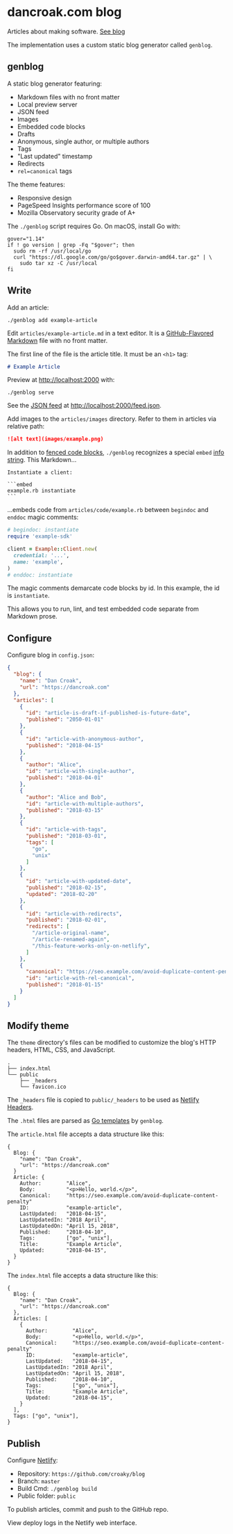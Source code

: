 # dancroak.com blog

Articles about making software.
[See blog](https://dancroak.com)

The implementation uses a custom static blog generator called `genblog`.

## genblog

A static blog generator featuring:

* Markdown files with no front matter
* Local preview server
* JSON feed
* Images
* Embedded code blocks
* Drafts
* Anonymous, single author, or multiple authors
* Tags
* "Last updated" timestamp
* Redirects
* `rel=canonical` tags

The theme features:

* Responsive design
* PageSpeed Insights performance score of 100
* Mozilla Observatory security grade of A+

The `./genblog` script requires Go.
On macOS, install Go with:

```
gover="1.14"
if ! go version | grep -Fq "$gover"; then
  sudo rm -rf /usr/local/go
  curl "https://dl.google.com/go/go$gover.darwin-amd64.tar.gz" | \
    sudo tar xz -C /usr/local
fi
```

## Write

Add an article:

```
./genblog add example-article
```

Edit `articles/example-article.md` in a text editor.
It is a [GitHub-Flavored Markdown](https://github.github.com/gfm/) file
with no front matter.

The first line of the file is the article title.
It must be an `<h1>` tag:

```md
# Example Article
```

Preview at <http://localhost:2000> with:

```
./genblog serve
```

See the [JSON feed](https://jsonfeed.org/) at <http://localhost:2000/feed.json>.

Add images to the `articles/images` directory.
Refer to them in articles via relative path:

```md
![alt text](images/example.png)
```

In addition to
[fenced code blocks](https://github.github.com/gfm/#fenced-code-blocks),
`./genblog` recognizes a special `embed`
[info string](https://github.github.com/gfm/#info-string).
This Markdown...

    Instantiate a client:

    ```embed
    example.rb instantiate
    ```

...embeds code from `articles/code/example.rb`
between `begindoc` and `enddoc` magic comments:

```ruby
# begindoc: instantiate
require 'example-sdk'

client = Example::Client.new(
  credential: '...',
  name: 'example',
)
# enddoc: instantiate
```

The magic comments demarcate code blocks by id.
In this example, the id is `instantiate`.

This allows you to run, lint, and test embedded code
separate from Markdown prose.

## Configure

Configure blog in `config.json`:

```json
{
  "blog": {
    "name": "Dan Croak",
    "url": "https://dancroak.com"
  },
  "articles": [
    {
      "id": "article-is-draft-if-published-is-future-date",
      "published": "2050-01-01"
    },
    {
      "id": "article-with-anonymous-author",
      "published": "2018-04-15"
    },
    {
      "author": "Alice",
      "id": "article-with-single-author",
      "published": "2018-04-01"
    },
    {
      "author": "Alice and Bob",
      "id": "article-with-multiple-authors",
      "published": "2018-03-15"
    },
    {
      "id": "article-with-tags",
      "published": "2018-03-01",
      "tags": [
        "go",
        "unix"
      ]
    },
    {
      "id": "article-with-updated-date",
      "published": "2018-02-15",
      "updated": "2018-02-20"
    },
    {
      "id": "article-with-redirects",
      "published": "2018-02-01",
      "redirects": [
        "/article-original-name",
        "/article-renamed-again",
        "/this-feature-works-only-on-netlify",
      ]
    },
    {
      "canonical": "https://seo.example.com/avoid-duplicate-content-penalty",
      "id": "article-with-rel-canonical",
      "published": "2018-01-15"
    }
  ]
}
```

## Modify theme

The `theme` directory's files can be modified
to customize the blog's HTTP headers, HTML, CSS, and JavaScript.

```
.
├── index.html
└── public
    ├── _headers
    └── favicon.ico
```

The `_headers` file is copied to `public/_headers` to be used as
[Netlify Headers](https://www.netlify.com/docs/headers-and-basic-auth/).

The `.html` files
are parsed as [Go templates](https://gowebexamples.com/templates/)
by `genblog`.

The `article.html` file accepts a data structure like this:

```
{
  Blog: {
    "name": "Dan Croak",
    "url": "https://dancroak.com"
  }
  Article: {
    Author:        "Alice",
    Body:          "<p>Hello, world.</p>",
    Canonical:     "https://seo.example.com/avoid-duplicate-content-penalty"
    ID:            "example-article",
    LastUpdated:   "2018-04-15",
    LastUpdatedIn: "2018 April",
    LastUpdatedOn: "April 15, 2018",
    Published:     "2018-04-10",
    Tags:          ["go", "unix"],
    Title:         "Example Article",
    Updated:       "2018-04-15",
  }
}
```

The `index.html` file accepts a data structure like this:

```
{
  Blog: {
    "name": "Dan Croak",
    "url": "https://dancroak.com"
  },
  Articles: [
    {
      Author:        "Alice",
      Body:          "<p>Hello, world.</p>",
      Canonical:     "https://seo.example.com/avoid-duplicate-content-penalty"
      ID:            "example-article",
      LastUpdated:   "2018-04-15",
      LastUpdatedIn: "2018 April",
      LastUpdatedOn: "April 15, 2018",
      Published:     "2018-04-10",
      Tags:          ["go", "unix"],
      Title:         "Example Article",
      Updated:       "2018-04-15",
    }
  ],
  Tags: ["go", "unix"],
}
```

## Publish

Configure [Netlify](https://www.netlify.com):

* Repository: `https://github.com/croaky/blog`
* Branch: `master`
* Build Cmd: `./genblog build`
* Public folder: `public`

To publish articles, commit and push to the GitHub repo.

View deploy logs in the Netlify web interface.
